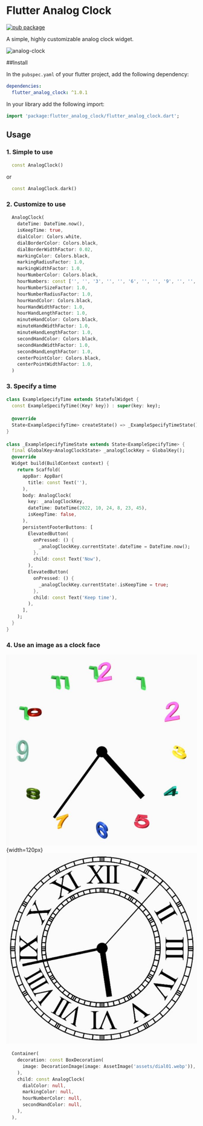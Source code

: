 # Flutter Analog Clock

[![pub package](https://img.shields.io/pub/v/flutter_analog_clock.svg)](https://pub.dev/packages/flutter_analog_clock)

A simple, highly customizable analog clock widget.

<img src="https://i.ibb.co/C54DXLw/analog-clock.gif" alt="analog-clock" border="0">

##Install


In the `pubspec.yaml` of your flutter project, add the following dependency:
```yaml
dependencies:
  flutter_analog_clock: ^1.0.1
```

In your library add the following import:

```dart
import 'package:flutter_analog_clock/flutter_analog_clock.dart';
```
## Usage

### 1. Simple to use
```dart
  const AnalogClock()
```
or
```dart
  const AnalogClock.dark()
```


### 2. Customize to use
```dart
  AnalogClock(
    dateTime: DateTime.now(),
    isKeepTime: true,
    dialColor: Colors.white,
    dialBorderColor: Colors.black,
    dialBorderWidthFactor: 0.02,
    markingColor: Colors.black,
    markingRadiusFactor: 1.0,
    markingWidthFactor: 1.0,
    hourNumberColor: Colors.black,
    hourNumbers: const ['', '', '3', '', '', '6', '', '', '9', '', '', '12'],
    hourNumberSizeFactor: 1.0,
    hourNumberRadiusFactor: 1.0,
    hourHandColor: Colors.black,
    hourHandWidthFactor: 1.0,
    hourHandLengthFactor: 1.0,
    minuteHandColor: Colors.black,
    minuteHandWidthFactor: 1.0,
    minuteHandLengthFactor: 1.0,
    secondHandColor: Colors.black,
    secondHandWidthFactor: 1.0,
    secondHandLengthFactor: 1.0,
    centerPointColor: Colors.black,
    centerPointWidthFactor: 1.0,
  )
```

### 3. Specify a time
```dart
class ExampleSpecifyTime extends StatefulWidget {
  const ExampleSpecifyTime({Key? key}) : super(key: key);

  @override
  State<ExampleSpecifyTime> createState() => _ExampleSpecifyTimeState();
}

class _ExampleSpecifyTimeState extends State<ExampleSpecifyTime> {
  final GlobalKey<AnalogClockState> _analogClockKey = GlobalKey();
  @override
  Widget build(BuildContext context) {
    return Scaffold(
      appBar: AppBar(
        title: const Text(''),
      ),
      body: AnalogClock(
        key: _analogClockKey,
        dateTime: DateTime(2022, 10, 24, 8, 23, 45),
        isKeepTime: false,
      ),
      persistentFooterButtons: [
        ElevatedButton(
          onPressed: () {
            _analogClockKey.currentState!.dateTime = DateTime.now();
          },
          child: const Text('Now'),
        ),
        ElevatedButton(
          onPressed: () {
            _analogClockKey.currentState!.isKeepTime = true;
          },
          child: const Text('Keep time'),
        ),
      ],
    );
  }
}
```

### 4. Use an image as a clock face
![dial01.webp](screenshots/screenshots01.jpg){width=120px}
![dial02.webp](screenshots/screenshots02.jpg)
```dart
  Container(
    decoration: const BoxDecoration(
      image: DecorationImage(image: AssetImage('assets/dial01.webp')),
    ),
    child: const AnalogClock(
      dialColor: null,
      markingColor: null,
      hourNumberColor: null,
      secondHandColor: null,
    ),
  ),
```